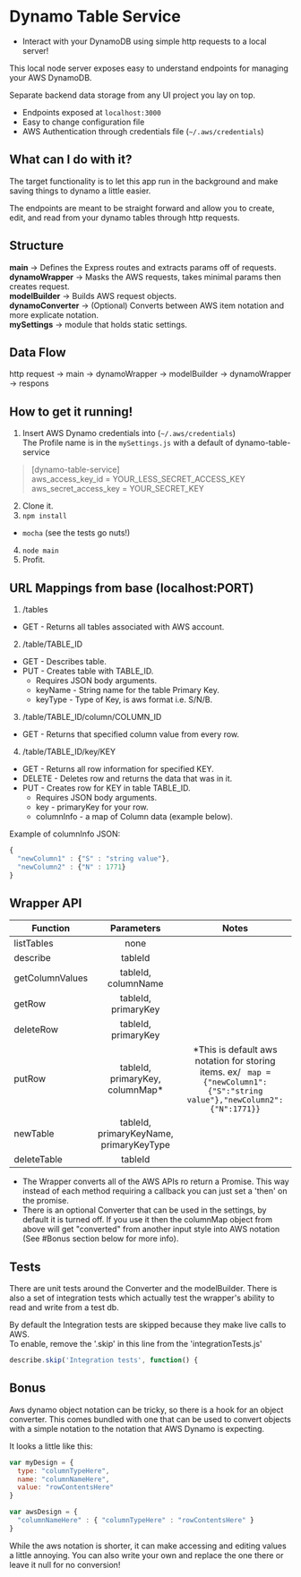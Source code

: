 # Dynamo Table Service
- Interact with your DynamoDB using simple http requests to a local server!

This local node server exposes easy to understand endpoints for managing your AWS DynamoDB.

Separate backend data storage from any UI project you lay on top.
  * Endpoints exposed at `localhost:3000`  
  * Easy to change configuration file
  * AWS Authentication through credentials file (`~/.aws/credentials`)  

## What can I do with it?
The target functionality is to let this app run in the background and make saving things to dynamo a little easier.

The endpoints are meant to be straight forward and allow you to create, edit, and read from your dynamo tables through http requests.

## Structure
**main**            -> Defines the Express routes and extracts params off of requests.  
**dynamoWrapper**   -> Masks the AWS requests, takes minimal params then creates request.  
**modelBuilder**    -> Builds AWS request objects.  
**dynamoConverter** -> (Optional) Converts between AWS item notation and more explicate notation.  
**mySettings**      -> module that holds static settings.  

## Data Flow
http request -> main -> dynamoWrapper -> modelBuilder -> dynamoWrapper -> respons

## How to get it running!

1. Insert AWS Dynamo credentials into (`~/.aws/credentials`)  
  The Profile name is in the `mySettings.js` with a default of dynamo-table-service
  > [dynamo-table-service]  
  > aws_access_key_id = YOUR_LESS_SECRET_ACCESS_KEY  
  > aws_secret_access_key = YOUR_SECRET_KEY  
  
2. Clone it.  
3. `npm install`  
  * `mocha` (see the tests go nuts!)  
4. `node main`  
5. Profit.

## URL Mappings from base (localhost:PORT)
1. /tables  
  * GET - Returns all tables associated with AWS account.  
2. /table/TABLE_ID   
  * GET - Describes table.  
  * PUT - Creates table with TABLE_ID.  
    * Requires JSON body arguments.  
    * keyName - String name for the table Primary Key.  
    * keyType - Type of Key, is aws format i.e. S/N/B.  
3. /table/TABLE_ID/column/COLUMN_ID  
  * GET - Returns that specified column value from every row.  
4. /table/TABLE_ID/key/KEY
  * GET - Returns all row information for specified KEY.  
  * DELETE - Deletes row and returns the data that was in it.  
  * PUT - Creates row for KEY in table TABLE_ID.  
    * Requires JSON body arguments.  
    * key - primaryKey for your row.  
    * columnInfo - a map of Column data (example below).  

Example of columnInfo JSON:
```javascript
{ 
  "newColumn1" : {"S" : "string value"},
  "newColumn2" : {"N" : 1771}
}
```


## Wrapper API
| Function        | Parameters          | Notes   |
| --------------- |:-------------------:| :------:|
| listTables      |  none               |         |
| describe        | tableId             |         |
| getColumnValues | tableId, columnName |         |
| getRow          | tableId, primaryKey |         |
| deleteRow       | tableId, primaryKey |         | 
| putRow          | tableId, primaryKey, columnMap* | *This is default aws notation for storing items. ex/ ``` map = {"newColumn1":{"S":"string value"},"newColumn2":{"N":1771}}``` |
| newTable        | tableId, primaryKeyName, primaryKeyType | |
| deleteTable     | tableId              |        |

 - The Wrapper converts all of the AWS APIs ro return a Promise. This way instead of each method requiring a callback you can just set a 'then' on the promise.
 - There is an optional Converter that can be used in the settings, by default it is turned off. If you use it then the columnMap object from above will get "converted" from another input style into AWS notation (See #Bonus section below for more info).

## Tests
There are unit tests around the Converter and the modelBuilder. There is also a set of integration tests which actually test the wrapper's ability to read and write from a test db.

By default the Integration tests are skipped because they make live calls to AWS.  
To enable, remove the '.skip' in this line from the 'integrationTests.js'  
```javascript
describe.skip('Integration tests', function() {
```

## Bonus
Aws dynamo object notation can be tricky, so there is a hook for an object converter.
This comes bundled with one that can be used to convert objects with a simple notation to the notation that AWS Dynamo is expecting.

It looks a little like this:
```javascript
var myDesign = {
  type: "columnTypeHere",
  name: "columnNameHere",
  value: "rowContentsHere"
}

var awsDesign = {
  "columnNameHere" : { "columnTypeHere" : "rowContentsHere" }
}
```


While the aws notation is shorter, it can make accessing and editing values a little annoying. You can also write your own and replace the one there or leave it null for no conversion!
